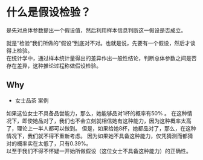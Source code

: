 # 什么是假设检验？

是先对总体参数提出一个假设值，然后利用样本信息判断这一假设是否成立。

就是“检验“我们所做的“假设“到底对不对。也就是说，先要有一个假设，然后才谈得上检验。  
在统计学中，通过样本统计量得出的差异作出一般性结论，判断总体参数之间是否存在差异，这种推论过程称做假设检验。  

## Why

* 女士品茶 案例

如果这位女士不具备品尝能力，那么，她能够品对1杯的概率有50% 。
在这种情况下，即使她品对了，我们也不会立刻就相信她有这种能力，因为这种概率太高了，理论上一半人都可以做到。
但是，如果给她8杯，她都品对了，那么，在这种情况下，我们就不得不重新考虑。
因为如果她不具备这种能力，仅凭猜测而都猜对的概率实在太低了，只有0.39%。  
以至于我们不得不怀疑一开始所做假设（这位女士不具备这种能力）的正确性。  


